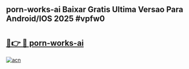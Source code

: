 ## porn-works-ai Baixar Gratis Ultima Versao Para Android/IOS 2025 #vpfw0

# <h2><a href="https://ainizakaria.my?title=porn-works-ai&ref=20M">🔗👉 🔴 porn-works-ai</a></h2>

[![acn](https://github.com/user-attachments/assets/0f9c940e-d8b0-45ae-aac7-cd30a18b3e1c)](https://ainizakaria.my?title=porn-works-ai&ref=20M)

